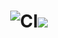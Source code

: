 <h1 align="center"><img src="https://cdn.7tv.app/emote/60e5d610a69fc8d27f2737b7/4x" alt="CI"><img src="https://cdn.7tv.app/emote/60b1a41020b432903ad7129a/4x">
